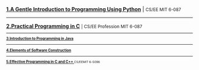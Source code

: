 <a href ="https://ocw.mit.edu/courses/electrical-engineering-and-computer-science/6-189-a-gentle-introduction-to-programming-using-python-january-iap-2011/readings/">
<b>1.A Gentle Introduction to Programming Using Python</b></a> | <small>CS/EE MIT 6-087</small>
<hr>
<a href ="https://ocw.mit.edu/courses/electrical-engineering-and-computer-science/6-087-practical-programming-in-c-january-iap-2010/calendar/
"><b>2.Practical Programming in C</b></a> <small> | CS/EE Profession MIT 6-087<small>
<hr>
<a href="https://ocw.mit.edu/courses/electrical-engineering-and-computer-science/6-092-introduction-to-programming-in-java-january-iap-2010/lecture-notes/">
<b>3.Introduction to Programming in Java</b></a>
<hr>
<a href="https://ocw.mit.edu/courses/electrical-engineering-and-computer-science/6-005-elements-of-software-construction-fall-2011/lecture-notes/">
<b>4.Elements of Software Construction</b></a>
<hr>
<a href="https://ocw.mit.edu/courses/electrical-engineering-and-computer-science/6-s096-effective-programming-in-c-and-c-january-iap-2014/calendar/">
<b>5.Effective Programming in C and C++ </b></a><small>CS/EEMIT 6-S096</small>






